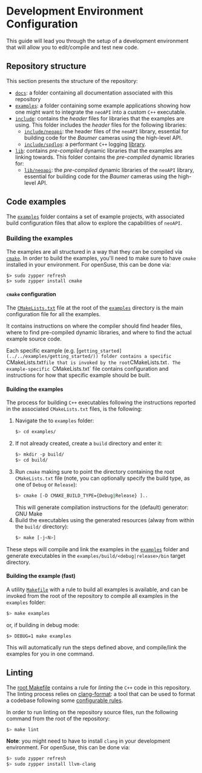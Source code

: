 # Development Environment Configuration

This guide will lead you through the setup of a development environment that will allow you to edit/compile and test new code.

## Repository structure
This section presents the structure of the repository:
* [`docs`](../../docs/): a folder containing all documentation associated with this repository
* [`examples`](../../examples/): a folder containing some example applications showing how one might want to integrate the `neoAPI` into a custom `C++` executable.
* [`include`](../../include/): contains the *header* files for libraries that the examples are using. This folder includes the *header* files for the following libraries:
  * [`include/neoapi`](../../include/neoapi/): the header files of the `neoAPI` library, essential for building code for the *Baumer* cameras using the high-level API.
  * [`include/spdlog`](../../include/spdlog/): a performant `C++` logging [library](https://github.com/gabime/spdlog).
* [`lib`](../../lib/): contains *pre-compiled* dynamic libraries that the examples are linking towards. This folder contains the *pre-compiled* dynamic libraries for:
  * [`lib/neoapi`](../../lib/neoapi/): the *pre-compiled* dynamic libraries of the `neoAPI` library, essential for building code for the *Baumer* cameras using the high-level API.

## Code examples
The [`examples`](../../examples/) folder contains a set of example projects, with associated build configuration files that allow to explore the capabilities of `neoAPI`.

### Building the examples
The examples are all structured in a way that they can be compiled via [`cmake`](https://cmake.org/). In order to build the examples, you'll need to make sure to have `cmake` installed in your environment. For openSuse, this can be done via:
```
$> sudo zypper refresh
$> sudo zypper install cmake
```

#### `cmake`  configuration
The [`CMakeLists.txt`](../../examples/CMakeLists.txt) file at the root of the [`examples`](../../examples/) directory is the main configuration file for all the examples.

It contains instructions on where the compiler should find header files, where to find pre-compiled dynamic libraries, and where to find the actual example source code.

Each specific example (e.g. [`getting_started](../../examples/getting_started/)) folder contains a specific `CMakeLists.txt` file that is invoked by the root `CMakeLists.txt`. The example-specific `CMakeLists.txt` file contains configuration and instructions for how that specific example should be built.

#### Building the examples
The process for building `C++` executables following the instructions reported in the associated `CMakeLists.txt` files, is the following:

1. Navigate the to `examples`  folder:
   ```sh
   $> cd examples/
   ```
2. If not already created, create a `build` directory and enter it:
   ```sh
   $> mkdir -p build/
   $> cd build/
   ```
3. Run `cmake` making sure to point the directory containing the root `CMakeLists.txt` file (note, you can optionally specify the build type, as one of `Debug` or `Release`):
   ```sh
   $> cmake [-D CMAKE_BUILD_TYPE={Debug|Release} ]..
   ```
   This will generate compilation instructions for the (default) generator: GNU Make
4. Build the executables using the generated resources (alway from within the `build/`  directory):
   ```sh
   $> make [-j<N>]
   ```

These steps will compile and link the examples in the [`examples`](../../examples/) folder and generate executables in the `examples/build/<debug|release>/bin` target directory.

#### Building the example (fast)
A utility [`Makefile`](../../Makefile) with a rule to build all examples is available, and can be invoked from the root of the repository to compile all examples in the `examples`  folder:
```sh
$> make examples
```
or, if building in debug mode:
```
$> DEBUG=1 make examples
```

This will automatically run the steps defined above, and compile/link the examples for you in one command.

## Linting
The [root Makefile](../../Makefile) contains a rule for _linting_ the `C++` code in this repository. The linting process relies on [clang-format](https://clang.llvm.org/docs/ClangFormat.html): a tool that can be used to format a codebase following some [configurable rules](../../.clang-format).

In order to run linting on the repository source files, run the following command from the root of the repository:
```sh
$> make lint
```

**Note**: you might need to have to install `clang` in your development environment. For openSuse, this can be done via:
```sh
$> sudo zypper refresh
$> sudo zypper install llvm-clang
```